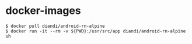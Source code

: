 # docker-images

```shell
$ docker pull diandi/android-rn-alpine
$ docker run -it --rm -v ${PWD}:/usr/src/app diandi/android-rn-alpine sh
```
